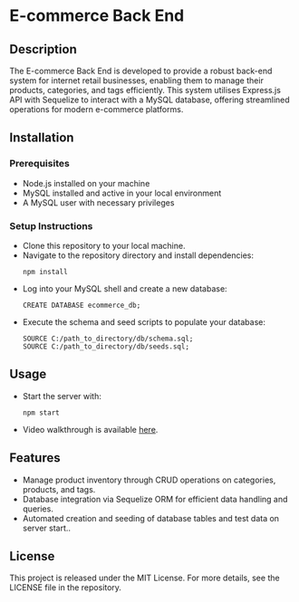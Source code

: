 # E-commerce Back End

## Description

The E-commerce Back End is developed to provide a robust back-end system for internet retail businesses, enabling them to manage their products, categories, and tags efficiently. This system utilises Express.js API with Sequelize to interact with a MySQL database, offering streamlined operations for modern e-commerce platforms.

## Installation

### Prerequisites
- Node.js installed on your machine
- MySQL installed and active in your local environment
- A MySQL user with necessary privileges

### Setup Instructions
- Clone this repository to your local machine.
- Navigate to the repository directory and install dependencies:
  ```
  npm install
  ```
- Log into your MySQL shell and create a new database:
  ```
  CREATE DATABASE ecommerce_db;
  ```
- Execute the schema and seed scripts to populate your database:
  ```
  SOURCE C:/path_to_directory/db/schema.sql;
  SOURCE C:/path_to_directory/db/seeds.sql;
  ```

## Usage
- Start the server with:
  ```
  npm start
  ```
- Video walkthrough is available [here](https://vimeo.com/939085752?share=copy).

## Features

- Manage product inventory through CRUD operations on categories, products, and tags.
- Database integration via Sequelize ORM for efficient data handling and queries.
- Automated creation and seeding of database tables and test data on server start..

## License
This project is released under the MIT License. For more details, see the LICENSE file in the repository.

